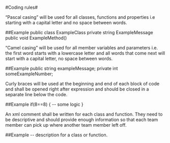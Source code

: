 #Coding rules#


“Pascal casing” will be used for all classes, functions and properties i.e starting with a capital letter and no space between words. 


##Example 
public class ExampleClass
private string ExampleMessage 
public void ExampleMethod()


“Camel casing” will be used for all member variables and parameters i.e. the first word starts with a lowercase letter and all words that come next will start with a capital letter, no space between words. 


##Example 
public string exampleMessage; 
private int someExampleNumber; 


Curly braces will be used at the beginning and end of each block of code and shall be opened right after expression and should be closed in a separate line below the code.


##Example 
if(8==8) {
 -- some logic
}
 
An xml comment shall be written for each class and function. They need to be descriptive and should provide enough information so that each team member can pick up where another team member left off. 


##Example 
-- description for a class or function.